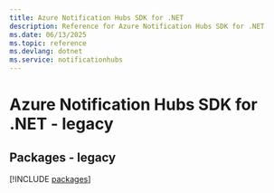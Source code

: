 ```yaml
---
title: Azure Notification Hubs SDK for .NET
description: Reference for Azure Notification Hubs SDK for .NET
ms.date: 06/13/2025
ms.topic: reference
ms.devlang: dotnet
ms.service: notificationhubs
---
```

# Azure Notification Hubs SDK for .NET - legacy
## Packages - legacy
[!INCLUDE [packages](notification-hubs-index.md)]